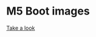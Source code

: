# M5 Boot images
[Take a look](https://drive.google.com/drive/folders/1O94G2Meh8ZLWE0AWS4z1Pd6X34LsIBde?usp=drive_link)
